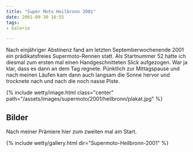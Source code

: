 ```yaml
---
title: "Super Moto Heilbronn 2001"
date: 2001-09-30 16:55
tags: 
- Galerie

---
```

Nach einjähriger Abstinenz fand am letzten Septemberwochenende 2001 ein prädikatsfreies Supermoto-Rennen statt. Als Startnummer 52 hatte ich diesmal zum ersten mal einen Handgeschnitteten Slick aufgezogen. War ja klar, dass es dann an dem Tag regnete. Pünktlich zur Mittagspause und nach meinen Läufen kam dann auch langsam die Sonne hervor und trocknete nach und nach die noch nasse Piste. 

{% include wetty/image.html class="center" path="/assets/images/supermoto/2001/heilbronn/plakat.jpg" %}

<!--more-->

## Bilder

Nach meiner Prämiere hier zum zweiten mal am Start.

{% include wetty/gallery.html dir="Supermoto-Heilbronn-2001" %}